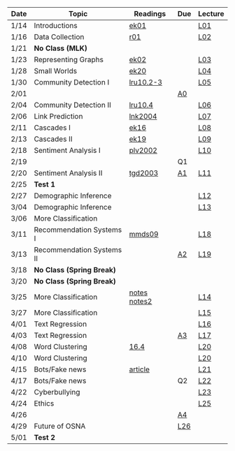 

| Date  | Topic                       | Readings                      | Due           | Lecture      |
| ----- |-----------------------------|-------------------------------|---------------|--------------|
| 1/14  | Introductions               |  [ek01](read/ek-01.pdf)       |               |[L01](lec/l01)|
| 1/16  | Data Collection             |  [r01](read/r-01.pdf)         |               |[L02](lec/l02)|
| 1/21  | **No Class (MLK)**          | 
| 1/23  | Representing Graphs         |  [ek02](read/ek-02.pdf)       |               |[L03](lec/l03)|
| 1/28  | Small Worlds                |  [ek20](read/ek-20.pdf)       |               |[L04](lec/l04)|
| 1/30  | Community Detection I       |  [lru10.2-3](read/lru-10.pdf) |               |[L05](lec/l05)|
| 2/01  |                             |                               | [A0](https://github.com/iit-cs579/assignments/tree/master/a0)  | |
| 2/04  | Community Detection II      |  [lru10.4](read/lru-10.pdf)   |               |[L06](lec/l06)|
| 2/06  | Link Prediction             |  [lnk2004](read/lnk2004.pdf)  |               |[L07](lec/l07)|
| 2/11  | Cascades I                  |  [ek16](read/ek-16.pdf)       |               |[L08](lec/l08)|
| 2/13  | Cascades II                 |  [ek19](read/ek-19.pdf)       |               |[L09](lec/l09)|
| 2/18  | Sentiment Analysis I        |  [plv2002](read/plv2002.pdf)  |               |[L10](lec/l10)|
| 2/19  |                             |                               | Q1            |              |
| 2/20  | Sentiment Analysis II       |  [tgd2003](read/tgd2003.pdf)  |[A1](https://github.com/iit-cs579/assignments/tree/master/a1)|[L11](lec/l11)|
| 2/25  | **Test 1**                  |                               |               |              |
| 2/27  | Demographic Inference       |                               |               |[L12](lec/l12)|
| 3/04  | Demographic Inference       |                               |               |[L13](lec/l13)|
| 3/06  | More Classification         |                               |               |              |
| 3/11  | Recommendation Systems I    |[mmds09](http://infolab.stanford.edu/~ullman/mmds/ch9.pdf) |  |[L18](lec/l18/) |
| 3/13  | Recommendation Systems II   |                               | [A2](https://github.com/iit-cs579/assignments/tree/master/a2) | [L19](lec/l19)| 
| 3/18  | **No Class (Spring Break)** |
| 3/20  | **No Class (Spring Break)** |
| 3/25  | More Classification         | [notes](/lec/l14/gd.pdf)  [notes2](/lec/l14/logistic.pdf)     |               |[L14](lec/l14)|
| 3/27  | More Classification         |                               |               | [L15](lec/l15)  |
| 4/01  | Text Regression             |                               |               |  [L16](lec/l16) | 
| 4/03  | Text Regression             |                               |   [A3](https://github.com/iit-cs579/assignments/tree/master/a3)               |  [L17](lec/l17)       | 
| 4/08  | Word Clustering             | [16.4](http://nlp.stanford.edu/IR-book/pdf/16flat.pdf) |               |  [L20](lec/l20)       |
| 4/10  | Word Clustering             |                               |               |  [L20](lec/l20)       |
| 4/15  | Bots/Fake news              | [article](https://science.sciencemag.org/content/359/6380/1146.full)                              |  | [L21](lec/l21) 
| 4/17  | Bots/Fake news              |                               |   Q2          |  [L22](lec/l22) 
| 4/22  | Cyberbullying               |                               |               | [L23](lec/l23) 
| 4/24  | Ethics          |                               | | [L25](lec/l25)
| 4/26  |                             |                               |[A4](https://github.com/iit-cs579/assignments/tree/master/a4)   | 
| 4/29  | Future of OSNA                      |                               |  [L26](lec/l26)
| 5/01  |  **Test 2**                 |                               |               |               |
